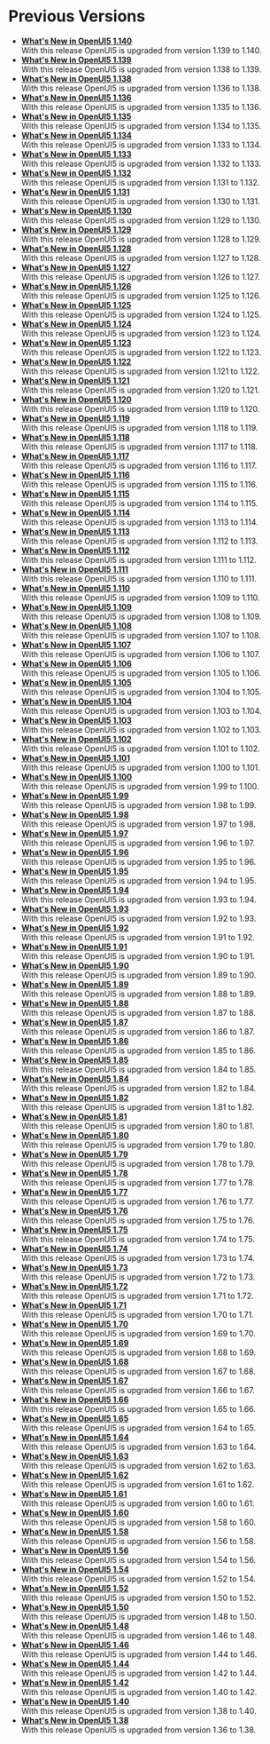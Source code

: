 <!-- loio6660a59a8a22460a91fe65a0d96a567e -->

# Previous Versions

-   **[What's New in OpenUI5 1.140](what-s-new-in-openui5-1-140-26a106c.md "With
		this release OpenUI5 is upgraded
		from version 1.139 to 1.140.")**  
With this release OpenUI5 is upgraded from version 1.139 to 1.140.
-   **[What's New in OpenUI5 1.139](what-s-new-in-openui5-1-139-e10db71.md "With
		this release OpenUI5 is upgraded
		from version 1.138 to 1.139.")**  
With this release OpenUI5 is upgraded from version 1.138 to 1.139.
-   **[What's New in OpenUI5 1.138](what-s-new-in-openui5-1-138-8f6a92b.md "With this release OpenUI5 is upgraded from version 1.136 to 1.138.")**  
With this release OpenUI5 is upgraded from version 1.136 to 1.138.
-   **[What's New in OpenUI5 1.136](what-s-new-in-openui5-1-136-a82754d.md "With
		this release OpenUI5 is upgraded
		from version 1.135 to 1.136.")**  
With this release OpenUI5 is upgraded from version 1.135 to 1.136.
-   **[What's New in OpenUI5 1.135](what-s-new-in-openui5-1-135-93d7630.md "With
		this release OpenUI5 is upgraded
		from version 1.134 to 1.135.")**  
With this release OpenUI5 is upgraded from version 1.134 to 1.135.
-   **[What's New in OpenUI5 1.134](what-s-new-in-openui5-1-134-c512d71.md "With
		this release OpenUI5 is upgraded
		from version 1.133 to 1.134.")**  
With this release OpenUI5 is upgraded from version 1.133 to 1.134.
-   **[What's New in OpenUI5 1.133](what-s-new-in-openui5-1-133-86d7605.md "With
		this release OpenUI5 is upgraded
		from version 1.132 to 1.133.")**  
With this release OpenUI5 is upgraded from version 1.132 to 1.133.
-   **[What's New in OpenUI5 1.132](what-s-new-in-openui5-1-132-bd2e61f.md "With
		this release OpenUI5 is upgraded
		from version 1.131 to 1.132.")**  
With this release OpenUI5 is upgraded from version 1.131 to 1.132.
-   **[What's New in OpenUI5 1.131](what-s-new-in-openui5-1-131-7d24d94.md "With
		this release OpenUI5 is upgraded
		from version 1.130 to 1.131.")**  
With this release OpenUI5 is upgraded from version 1.130 to 1.131.
-   **[What's New in OpenUI5 1.130](what-s-new-in-openui5-1-130-85609d4.md "With
		this release OpenUI5 is upgraded
		from version 1.129 to 1.130.")**  
With this release OpenUI5 is upgraded from version 1.129 to 1.130.
-   **[What's New in OpenUI5 1.129](what-s-new-in-openui5-1-129-d22b8af.md "With
		this release OpenUI5 is upgraded
		from version 1.128 to 1.129.")**  
With this release OpenUI5 is upgraded from version 1.128 to 1.129.
-   **[What's New in OpenUI5 1.128](what-s-new-in-openui5-1-128-1f76220.md "With
		this release OpenUI5 is upgraded
		from version 1.127 to 1.128.")**  
With this release OpenUI5 is upgraded from version 1.127 to 1.128.
-   **[What's New in OpenUI5 1.127](what-s-new-in-openui5-1-127-e5e1317.md "With
		this release OpenUI5 is upgraded
		from version 1.126 to 1.127.")**  
With this release OpenUI5 is upgraded from version 1.126 to 1.127.
-   **[What's New in OpenUI5 1.126](what-s-new-in-openui5-1-126-1d98116.md "With
		this release OpenUI5 is upgraded
		from version 1.125 to 1.126.")**  
With this release OpenUI5 is upgraded from version 1.125 to 1.126.
-   **[What's New in OpenUI5 1.125](what-s-new-in-openui5-1-125-9d87044.md "With
		this release OpenUI5 is upgraded
		from version 1.124 to 1.125.")**  
With this release OpenUI5 is upgraded from version 1.124 to 1.125.
-   **[What's New in OpenUI5 1.124](what-s-new-in-openui5-1-124-7f77c3f.md "With
		this release OpenUI5 is upgraded
		from version 1.123 to 1.124.")**  
With this release OpenUI5 is upgraded from version 1.123 to 1.124.
-   **[What's New in OpenUI5 1.123](what-s-new-in-openui5-1-123-9d00ac7.md "With
		this release OpenUI5 is upgraded
		from version 1.122 to 1.123.")**  
With this release OpenUI5 is upgraded from version 1.122 to 1.123.
-   **[What's New in OpenUI5 1.122](what-s-new-in-openui5-1-122-5d078da.md "With
		this release OpenUI5 is upgraded
		from version 1.121 to 1.122.")**  
With this release OpenUI5 is upgraded from version 1.121 to 1.122.
-   **[What's New in OpenUI5 1.121](what-s-new-in-openui5-1-121-91a4a2f.md "With
		this release OpenUI5 is upgraded
		from version 1.120 to 1.121.")**  
With this release OpenUI5 is upgraded from version 1.120 to 1.121.
-   **[What's New in OpenUI5 1.120](what-s-new-in-openui5-1-120-2359b63.md "With
		this release OpenUI5 is upgraded
		from version 1.119 to 1.120.")**  
With this release OpenUI5 is upgraded from version 1.119 to 1.120.
-   **[What's New in OpenUI5 1.119](what-s-new-in-openui5-1-119-0b1903a.md "With
		this release OpenUI5 is upgraded
		from version 1.118 to 1.119.")**  
With this release OpenUI5 is upgraded from version 1.118 to 1.119.
-   **[What's New in OpenUI5 1.118](what-s-new-in-openui5-1-118-3eecbde.md "With
		this release OpenUI5 is upgraded
		from version 1.117 to 1.118.")**  
With this release OpenUI5 is upgraded from version 1.117 to 1.118.
-   **[What's New in OpenUI5 1.117](what-s-new-in-openui5-1-117-029d3b4.md "With
		this release OpenUI5 is upgraded
		from version 1.116 to 1.117.")**  
With this release OpenUI5 is upgraded from version 1.116 to 1.117.
-   **[What's New in OpenUI5 1.116](what-s-new-in-openui5-1-116-ebd6f34.md "With
		this release OpenUI5 is upgraded
		from version 1.115 to 1.116.")**  
With this release OpenUI5 is upgraded from version 1.115 to 1.116.
-   **[What's New in OpenUI5 1.115](what-s-new-in-openui5-1-115-409fde8.md "With
		this release OpenUI5 is upgraded
		from version 1.114 to 1.115.")**  
With this release OpenUI5 is upgraded from version 1.114 to 1.115.
-   **[What's New in OpenUI5 1.114](what-s-new-in-openui5-1-114-890fce1.md "With
		this release OpenUI5 is upgraded
		from version 1.113 to 1.114.")**  
With this release OpenUI5 is upgraded from version 1.113 to 1.114.
-   **[What's New in OpenUI5 1.113](what-s-new-in-openui5-1-113-a9553fe.md "With
		this release OpenUI5 is upgraded
		from version 1.112 to 1.113.")**  
With this release OpenUI5 is upgraded from version 1.112 to 1.113.
-   **[What's New in OpenUI5 1.112](what-s-new-in-openui5-1-112-34afc69.md "With
		this release OpenUI5 is upgraded
		from version 1.111 to 1.112.")**  
With this release OpenUI5 is upgraded from version 1.111 to 1.112.
-   **[What's New in OpenUI5 1.111](what-s-new-in-openui5-1-111-7a67837.md "With
		this release OpenUI5 is upgraded
		from version 1.110 to 1.111.")**  
With this release OpenUI5 is upgraded from version 1.110 to 1.111.
-   **[What's New in OpenUI5 1.110](what-s-new-in-openui5-1-110-71a855c.md "With
		this release OpenUI5 is upgraded
		from version 1.109 to 1.110.")**  
With this release OpenUI5 is upgraded from version 1.109 to 1.110.
-   **[What's New in OpenUI5 1.109](what-s-new-in-openui5-1-109-3264bd2.md "With
		this release OpenUI5 is upgraded
		from version 1.108 to 1.109.")**  
With this release OpenUI5 is upgraded from version 1.108 to 1.109.
-   **[What's New in OpenUI5 1.108](what-s-new-in-openui5-1-108-66e33f0.md "With
		this release OpenUI5 is upgraded
		from version 1.107 to 1.108.")**  
With this release OpenUI5 is upgraded from version 1.107 to 1.108.
-   **[What's New in OpenUI5 1.107](what-s-new-in-openui5-1-107-d4ff916.md "With
		this release OpenUI5 is upgraded
		from version 1.106 to 1.107.")**  
With this release OpenUI5 is upgraded from version 1.106 to 1.107.
-   **[What's New in OpenUI5 1.106](what-s-new-in-openui5-1-106-5b497b0.md "With
		this release OpenUI5 is upgraded
		from version 1.105 to 1.106.")**  
With this release OpenUI5 is upgraded from version 1.105 to 1.106.
-   **[What's New in OpenUI5 1.105](what-s-new-in-openui5-1-105-4d6c00e.md "With
		this release OpenUI5 is upgraded
		from version 1.104 to 1.105.")**  
With this release OpenUI5 is upgraded from version 1.104 to 1.105.
-   **[What's New in OpenUI5 1.104](what-s-new-in-openui5-1-104-69e567c.md "With
		this release OpenUI5 is upgraded
		from version 1.103 to 1.104.")**  
With this release OpenUI5 is upgraded from version 1.103 to 1.104.
-   **[What's New in OpenUI5 1.103](what-s-new-in-openui5-1-103-0e98c76.md "With
		this release OpenUI5 is upgraded
		from version 1.102 to 1.103.")**  
With this release OpenUI5 is upgraded from version 1.102 to 1.103.
-   **[What's New in OpenUI5 1.102](what-s-new-in-openui5-1-102-f038c99.md "With
		this release OpenUI5 is upgraded
		from version 1.101 to 1.102.")**  
With this release OpenUI5 is upgraded from version 1.101 to 1.102.
-   **[What's New in OpenUI5 1.101](what-s-new-in-openui5-1-101-7733b00.md "With
		this release OpenUI5 is upgraded
		from version 1.100 to 1.101.")**  
With this release OpenUI5 is upgraded from version 1.100 to 1.101.
-   **[What's New in OpenUI5 1.100](what-s-new-in-openui5-1-100-27dec1d.md "With
		this release OpenUI5 is upgraded
		from version 1.99 to 1.100.")**  
With this release OpenUI5 is upgraded from version 1.99 to 1.100.
-   **[What's New in OpenUI5 1.99](what-s-new-in-openui5-1-99-4f35848.md "With this release OpenUI5 is upgraded from version 1.98 to 1.99.")**  
With this release OpenUI5 is upgraded from version 1.98 to 1.99.
-   **[What's New in OpenUI5 1.98](what-s-new-in-openui5-1-98-d9f16f2.md "With
		this release OpenUI5 is upgraded
		from version 1.97 to 1.98.")**  
With this release OpenUI5 is upgraded from version 1.97 to 1.98.
-   **[What's New in OpenUI5 1.97](what-s-new-in-openui5-1-97-fa0e282.md "With
		this release OpenUI5 is upgraded
		from version 1.96 to 1.97.")**  
With this release OpenUI5 is upgraded from version 1.96 to 1.97.
-   **[What's New in OpenUI5 1.96](what-s-new-in-openui5-1-96-7a9269f.md "With
		this release OpenUI5 is upgraded
		from version 1.95 to 1.96.")**  
With this release OpenUI5 is upgraded from version 1.95 to 1.96.
-   **[What's New in OpenUI5 1.95](what-s-new-in-openui5-1-95-a1aea67.md "With
		this release OpenUI5 is upgraded
		from version 1.94 to 1.95.")**  
With this release OpenUI5 is upgraded from version 1.94 to 1.95.
-   **[What's New in OpenUI5 1.94](what-s-new-in-openui5-1-94-c40f1e6.md "With
		this release OpenUI5 is upgraded
		from version 1.93 to 1.94.")**  
With this release OpenUI5 is upgraded from version 1.93 to 1.94.
-   **[What's New in OpenUI5 1.93](what-s-new-in-openui5-1-93-f273340.md "With
		this release OpenUI5 is upgraded
		from version 1.92 to 1.93.")**  
With this release OpenUI5 is upgraded from version 1.92 to 1.93.
-   **[What's New in OpenUI5 1.92](what-s-new-in-openui5-1-92-1ef345d.md "With
		this release OpenUI5 is upgraded
		from version 1.91 to 1.92.")**  
With this release OpenUI5 is upgraded from version 1.91 to 1.92.
-   **[What's New in OpenUI5 1.91](what-s-new-in-openui5-1-91-0a2bd79.md "With
		this release OpenUI5 is upgraded
		from version 1.90 to 1.91.")**  
With this release OpenUI5 is upgraded from version 1.90 to 1.91.
-   **[What's New in OpenUI5 1.90](what-s-new-in-openui5-1-90-91c10c2.md "With
		this release OpenUI5 is upgraded
		from version 1.89 to 1.90.")**  
With this release OpenUI5 is upgraded from version 1.89 to 1.90.
-   **[What's New in OpenUI5 1.89](what-s-new-in-openui5-1-89-e56cddc.md "With
		this release OpenUI5 is upgraded
		from version 1.88 to 1.89.")**  
With this release OpenUI5 is upgraded from version 1.88 to 1.89.
-   **[What's New in OpenUI5 1.88](what-s-new-in-openui5-1-88-e15a206.md "With
		this release OpenUI5 is upgraded
		from version 1.87 to 1.88.")**  
With this release OpenUI5 is upgraded from version 1.87 to 1.88.
-   **[What's New in OpenUI5 1.87](what-s-new-in-openui5-1-87-b506da7.md "With
		this release OpenUI5 is upgraded
		from version 1.86 to 1.87.")**  
With this release OpenUI5 is upgraded from version 1.86 to 1.87.
-   **[What's New in OpenUI5 1.86](what-s-new-in-openui5-1-86-4c1c959.md "With
		this release OpenUI5 is upgraded
		from version 1.85 to 1.86.")**  
With this release OpenUI5 is upgraded from version 1.85 to 1.86.
-   **[What's New in OpenUI5 1.85](what-s-new-in-openui5-1-85-1d18eb5.md "With
		this release OpenUI5 is upgraded
		from version 1.84 to 1.85.")**  
With this release OpenUI5 is upgraded from version 1.84 to 1.85.
-   **[What's New in OpenUI5 1.84](what-s-new-in-openui5-1-84-dc76640.md "With
		this release OpenUI5 is upgraded
		from version 1.82 to 1.84.")**  
With this release OpenUI5 is upgraded from version 1.82 to 1.84.
-   **[What's New in OpenUI5 1.82](what-s-new-in-openui5-1-82-3a8dd13.md "With
		this release OpenUI5 is upgraded
		from version 1.81 to 1.82.")**  
With this release OpenUI5 is upgraded from version 1.81 to 1.82.
-   **[What's New in OpenUI5 1.81](what-s-new-in-openui5-1-81-f5e2a21.md "With
		this release OpenUI5 is upgraded
		from version 1.80 to 1.81.")**  
With this release OpenUI5 is upgraded from version 1.80 to 1.81.
-   **[What's New in OpenUI5 1.80](what-s-new-in-openui5-1-80-8cee506.md "With
		this release OpenUI5 is upgraded
		from version 1.79 to 1.80.")**  
With this release OpenUI5 is upgraded from version 1.79 to 1.80.
-   **[What's New in OpenUI5 1.79](what-s-new-in-openui5-1-79-99c4cdc.md "With
		this release OpenUI5 is upgraded
		from version 1.78 to 1.79.")**  
With this release OpenUI5 is upgraded from version 1.78 to 1.79.
-   **[What's New in OpenUI5 1.78](what-s-new-in-openui5-1-78-f09b63e.md "With
		this release OpenUI5 is upgraded
		from version 1.77 to 1.78.")**  
With this release OpenUI5 is upgraded from version 1.77 to 1.78.
-   **[What's New in OpenUI5 1.77](what-s-new-in-openui5-1-77-c46b439.md "With
		this release OpenUI5 is upgraded
		from version 1.76 to 1.77.")**  
With this release OpenUI5 is upgraded from version 1.76 to 1.77.
-   **[What's New in OpenUI5 1.76](what-s-new-in-openui5-1-76-aad03b5.md "With
		this release OpenUI5 is upgraded
		from version 1.75 to 1.76.")**  
With this release OpenUI5 is upgraded from version 1.75 to 1.76.
-   **[What's New in OpenUI5 1.75](what-s-new-in-openui5-1-75-5cbb62d.md "With
		this release OpenUI5 is upgraded
		from version 1.74 to 1.75.")**  
With this release OpenUI5 is upgraded from version 1.74 to 1.75.
-   **[What's New in OpenUI5 1.74](what-s-new-in-openui5-1-74-c22208a.md "With
		this release OpenUI5 is upgraded
		from version 1.73 to 1.74.")**  
With this release OpenUI5 is upgraded from version 1.73 to 1.74.
-   **[What's New in OpenUI5 1.73](what-s-new-in-openui5-1-73-231dd13.md "With
		this release OpenUI5 is upgraded
		from version 1.72 to 1.73.")**  
With this release OpenUI5 is upgraded from version 1.72 to 1.73.
-   **[What's New in OpenUI5 1.72](what-s-new-in-openui5-1-72-521cad9.md "With
		this release OpenUI5 is upgraded
		from version 1.71 to 1.72.")**  
With this release OpenUI5 is upgraded from version 1.71 to 1.72.
-   **[What's New in OpenUI5 1.71](what-s-new-in-openui5-1-71-a93a6a3.md "With
		this release OpenUI5 is upgraded
		from version 1.70 to 1.71.")**  
With this release OpenUI5 is upgraded from version 1.70 to 1.71.
-   **[What's New in OpenUI5 1.70](what-s-new-in-openui5-1-70-f073d69.md "With
		this release OpenUI5 is upgraded
		from version 1.69 to 1.70.")**  
With this release OpenUI5 is upgraded from version 1.69 to 1.70.
-   **[What's New in OpenUI5 1.69](what-s-new-in-openui5-1-69-89a18bd.md "With
		this release OpenUI5 is upgraded
		from version 1.68 to 1.69.")**  
With this release OpenUI5 is upgraded from version 1.68 to 1.69.
-   **[What's New in OpenUI5 1.68](what-s-new-in-openui5-1-68-f94bf93.md "With
		this release OpenUI5 is upgraded
		from version 1.67 to 1.68.")**  
With this release OpenUI5 is upgraded from version 1.67 to 1.68.
-   **[What's New in OpenUI5 1.67](what-s-new-in-openui5-1-67-a6b1472.md "With
		this release OpenUI5 is upgraded
		from version 1.66 to 1.67.")**  
With this release OpenUI5 is upgraded from version 1.66 to 1.67.
-   **[What's New in OpenUI5 1.66](what-s-new-in-openui5-1-66-c9896e9.md "With
		this release OpenUI5 is upgraded
		from version 1.65 to 1.66.")**  
With this release OpenUI5 is upgraded from version 1.65 to 1.66.
-   **[What's New in OpenUI5 1.65](what-s-new-in-openui5-1-65-0f5acfd.md "With
		this release OpenUI5 is upgraded
		from version 1.64 to 1.65.")**  
With this release OpenUI5 is upgraded from version 1.64 to 1.65.
-   **[What's New in OpenUI5 1.64](what-s-new-in-openui5-1-64-0e30822.md "With
		this release OpenUI5 is upgraded
		from version 1.63 to 1.64.")**  
With this release OpenUI5 is upgraded from version 1.63 to 1.64.
-   **[What's New in OpenUI5 1.63](what-s-new-in-openui5-1-63-e8d9da7.md "With
		this release OpenUI5 is upgraded
		from version 1.62 to 1.63.")**  
With this release OpenUI5 is upgraded from version 1.62 to 1.63.
-   **[What's New in OpenUI5 1.62](what-s-new-in-openui5-1-62-771f4d5.md "With
		this release OpenUI5 is upgraded
		from version 1.61 to 1.62.")**  
With this release OpenUI5 is upgraded from version 1.61 to 1.62.
-   **[What's New in OpenUI5 1.61](what-s-new-in-openui5-1-61-d991552.md "With
		this release OpenUI5 is upgraded
		from version 1.60 to 1.61.")**  
With this release OpenUI5 is upgraded from version 1.60 to 1.61.
-   **[What's New in OpenUI5 1.60](what-s-new-in-openui5-1-60-5a0e1f7.md "With
		this release OpenUI5 is upgraded
		from version 1.58 to 1.60.")**  
With this release OpenUI5 is upgraded from version 1.58 to 1.60.
-   **[What's New in OpenUI5 1.58](what-s-new-in-openui5-1-58-7c927aa.md "With
		this release OpenUI5 is upgraded
		from version 1.56 to 1.58.")**  
With this release OpenUI5 is upgraded from version 1.56 to 1.58.
-   **[What's New in OpenUI5 1.56](what-s-new-in-openui5-1-56-108b7fd.md "With
		this release OpenUI5 is upgraded
		from version 1.54 to 1.56.")**  
With this release OpenUI5 is upgraded from version 1.54 to 1.56.
-   **[What's New in OpenUI5 1.54](what-s-new-in-openui5-1-54-c838330.md "With
		this release OpenUI5 is upgraded
		from version 1.52 to 1.54.")**  
With this release OpenUI5 is upgraded from version 1.52 to 1.54.
-   **[What's New in OpenUI5 1.52](what-s-new-in-openui5-1-52-849e1b6.md "With
		this release OpenUI5 is upgraded
		from version 1.50 to 1.52.")**  
With this release OpenUI5 is upgraded from version 1.50 to 1.52.
-   **[What's New in OpenUI5 1.50](what-s-new-in-openui5-1-50-759e9f3.md "With
		this release OpenUI5 is upgraded
		from version 1.48 to 1.50.")**  
With this release OpenUI5 is upgraded from version 1.48 to 1.50.
-   **[What's New in OpenUI5 1.48](what-s-new-in-openui5-1-48-fa1efac.md "With this release OpenUI5 is upgraded from version 1.46 to 1.48.")**  
With this release OpenUI5 is upgraded from version 1.46 to 1.48.
-   **[What's New in OpenUI5 1.46](what-s-new-in-openui5-1-46-6307539.md "With
		this release OpenUI5 is upgraded
		from version 1.44 to 1.46.")**  
With this release OpenUI5 is upgraded from version 1.44 to 1.46.
-   **[What's New in OpenUI5 1.44](what-s-new-in-openui5-1-44-a0cb7a0.md "With
		this release OpenUI5 is upgraded
		from version 1.42 to 1.44.")**  
With this release OpenUI5 is upgraded from version 1.42 to 1.44.
-   **[What's New in OpenUI5 1.42](what-s-new-in-openui5-1-42-468b05d.md "With
		this release OpenUI5 is upgraded
		from version 1.40 to 1.42.")**  
With this release OpenUI5 is upgraded from version 1.40 to 1.42.
-   **[What's New in OpenUI5 1.40](what-s-new-in-openui5-1-40-fbab50e.md "With
		this release OpenUI5 is upgraded
		from version 1.38 to 1.40.")**  
With this release OpenUI5 is upgraded from version 1.38 to 1.40.
-   **[What's New in OpenUI5 1.38](what-s-new-in-openui5-1-38-f218918.md "With
		this release OpenUI5 is upgraded
		from version 1.36 to 1.38.")**  
With this release OpenUI5 is upgraded from version 1.36 to 1.38.

